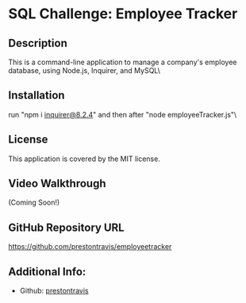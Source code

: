 # SQL Challenge: Employee Tracker

## Description  
This is a command-line application to manage a company's employee database, using Node.js, Inquirer, and MySQL\


## Installation 
run "npm i inquirer@8.2.4" and then after "node employeeTracker.js"\

## License
This application is covered by the MIT license.

## Video Walkthrough
(Coming Soon!)

## GitHub Repository URL
https://github.com/prestontravis/employeetracker

## Additional Info:
  - Github: [prestontravis](https://github.com/prestontravis)
